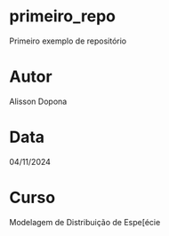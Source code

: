 # primeiro_repo
Primeiro exemplo de repositório

# Autor
Alisson Dopona
# Data
04/11/2024
# Curso
Modelagem de Distribuição de Espe[écie
